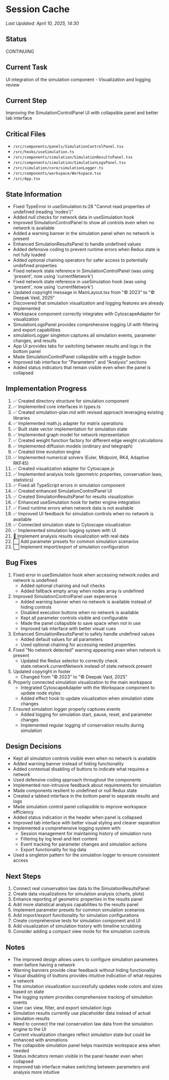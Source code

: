 # Session Cache

*Last Updated: April 10, 2025, 14:30*

## Status
CONTINUING

## Current Task
UI integration of the simulation component - Visualization and logging review

## Current Step
Improving the SimulationControlPanel UI with collapsible panel and better tab interface

## Critical Files
- `/src/components/panels/SimulationControlPanel.tsx`
- `/src/hooks/useSimulation.ts`
- `/src/components/simulation/SimulationResultsPanel.tsx`
- `/src/components/simulation/SimulationLogsPanel.tsx`
- `/src/simulation/core/simulationLogger.ts`
- `/src/components/workspace/Workspace.tsx`
- `/src/App.tsx`

## State Information
- Fixed TypeError in useSimulation.ts:28 "Cannot read properties of undefined (reading 'nodes')"
- Added null checks for network data in useSimulation hook
- Improved SimulationControlPanel to show all controls even when no network is available
- Added a warning banner in the simulation panel when no network is present
- Enhanced SimulationResultsPanel to handle undefined values
- Added defensive coding to prevent runtime errors when Redux state is not fully loaded
- Added optional chaining operators for safer access to potentially undefined properties
- Fixed network state reference in SimulationControlPanel (was using 'present', now using 'currentNetwork')
- Fixed network state reference in useSimulation hook (was using 'present', now using 'currentNetwork')
- Updated copyright message in MainLayout.tsx from "© 2023" to "© Deepak Vaid, 2025"
- Discovered that simulation visualization and logging features are already implemented
- Workspace component correctly integrates with CytoscapeAdapter for visualization 
- SimulationLogsPanel provides comprehensive logging UI with filtering and export capabilities
- simulationLogger singleton captures all simulation events, parameter changes, and results
- App UI provides tabs for switching between results and logs in the bottom panel
- Made SimulationControlPanel collapsible with a toggle button
- Improved tab interface for "Parameters" and "Analysis" sections
- Added status indicators that remain visible even when the panel is collapsed

## Implementation Progress
1. ✅ Created directory structure for simulation component
2. ✅ Implemented core interfaces in types.ts
3. ✅ Created simulation-plan.md with revised approach leveraging existing libraries
4. ✅ Implemented math.js adapter for matrix operations
5. ✅ Built state vector implementation for simulation state
6. ✅ Implemented graph model for network representation
7. ✅ Created weight function factory for different edge weight calculations
8. ✅ Implemented diffusion models (ordinary and telegraph)
9. ✅ Created time evolution engine
10. ✅ Implemented numerical solvers (Euler, Midpoint, RK4, Adaptive RKF45)
11. ✅ Created visualization adapter for Cytoscape.js
12. ✅ Implemented analysis tools (geometric properties, conservation laws, statistics)
13. ✅ Fixed all TypeScript errors in simulation component
14. ✅ Created enhanced SimulationControlPanel UI
15. ✅ Created SimulationResultsPanel for results visualization
16. ✅ Enhanced useSimulation hook for better engine integration
17. ✅ Fixed runtime errors when network data is not available
18. ✅ Improved UI feedback for simulation controls when no network is available
19. ✅ Connected simulation state to Cytoscape visualization
20. ✅ Implemented simulation logging system with UI
21. 🔄 Implement analysis results visualization with real data
22. ⬜ Add parameter presets for common simulation scenarios
23. ⬜ Implement import/export of simulation configuration

## Bug Fixes
1. Fixed error in useSimulation hook when accessing network.nodes and network is undefined
   - Added optional chaining and null checks
   - Added fallback empty array when nodes array is undefined
2. Improved SimulationControlPanel user experience
   - Added warning banner when no network is available instead of hiding controls
   - Disabled execution buttons when no network is available
   - Kept all parameter controls visible and configurable
   - Made the panel collapsible to save space when not in use
   - Improved tab interface with better visual cues
3. Enhanced SimulationResultsPanel to safely handle undefined values
   - Added default values for all parameters
   - Used optional chaining for accessing nested properties
4. Fixed "No network detected" warning appearing even when network is present
   - Updated the Redux selector to correctly check state.network.currentNetwork instead of state.network.present
5. Updated copyright in footer
   - Changed from "© 2023" to "© Deepak Vaid, 2025"
6. Properly connected simulation visualization to the main workspace
   - Integrated CytoscapeAdapter with the Workspace component to update node styles
   - Added effect hook to update visualization when simulation state changes
7. Ensured simulation logger properly captures events
   - Added logging for simulation start, pause, reset, and parameter changes
   - Implemented regular logging of conservation results during simulation

## Design Decisions
- Kept all simulation controls visible even when no network is available
- Added warning banner instead of hiding functionality
- Added contextual disabling of buttons to indicate what requires a network
- Used defensive coding approach throughout the components
- Implemented non-intrusive feedback about requirements for simulation
- Made components resilient to undefined or null Redux state
- Created a tabbed interface in the bottom panel to separate results and logs
- Made simulation control panel collapsible to improve workspace efficiency
- Added status indication in the header when panel is collapsed
- Improved tab interface with better visual styling and clearer separation
- Implemented a comprehensive logging system with:
  - Session management for maintaining history of simulation runs
  - Filtering by log level and text content
  - Event tracking for parameter changes and simulation actions
  - Export functionality for log data
- Used a singleton pattern for the simulation logger to ensure consistent access

## Next Steps
1. Connect real conservation law data to the SimulationResultsPanel
2. Create data visualizations for simulation analysis (charts, plots)
3. Enhance reporting of geometric properties in the results panel
4. Add more statistical analysis capabilities to the results panel
5. Implement parameter presets for common simulation scenarios
6. Add import/export functionality for simulation configurations
7. Create comprehensive tests for simulation component and UI
8. Add visualization of simulation history with timeline scrubbing
9. Consider adding a compact view mode for the simulation controls

## Notes
- The improved design allows users to configure simulation parameters even before having a network
- Warning banners provide clear feedback without hiding functionality
- Visual disabling of buttons provides intuitive indication of what requires a network
- The simulation visualization successfully updates node colors and sizes based on state
- The logging system provides comprehensive tracking of simulation events
- User can view, filter, and export simulation logs
- Simulation results currently use placeholder data instead of actual simulation results
- Need to connect the real conservation law data from the simulation engine to the UI
- Current visualization changes reflect simulation state but could be enhanced with animations
- The collapsible simulation panel helps maximize workspace area when needed
- Status indicators remain visible in the panel header even when collapsed
- Improved tab interface makes switching between parameters and analysis more intuitive